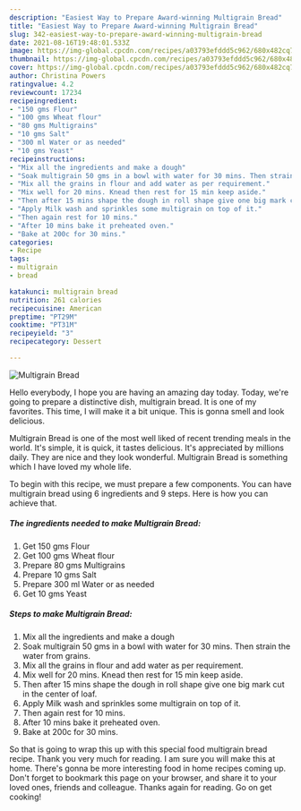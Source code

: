 ```yaml
---
description: "Easiest Way to Prepare Award-winning Multigrain Bread"
title: "Easiest Way to Prepare Award-winning Multigrain Bread"
slug: 342-easiest-way-to-prepare-award-winning-multigrain-bread
date: 2021-08-16T19:48:01.533Z
image: https://img-global.cpcdn.com/recipes/a03793efddd5c962/680x482cq70/multigrain-bread-recipe-main-photo.jpg
thumbnail: https://img-global.cpcdn.com/recipes/a03793efddd5c962/680x482cq70/multigrain-bread-recipe-main-photo.jpg
cover: https://img-global.cpcdn.com/recipes/a03793efddd5c962/680x482cq70/multigrain-bread-recipe-main-photo.jpg
author: Christina Powers
ratingvalue: 4.2
reviewcount: 17234
recipeingredient:
- "150 gms Flour"
- "100 gms Wheat flour"
- "80 gms Multigrains"
- "10 gms Salt"
- "300 ml Water or as needed"
- "10 gms Yeast"
recipeinstructions:
- "Mix all the ingredients and make a dough"
- "Soak multigrain 50 gms in a bowl with water for 30 mins. Then strain the water from grains."
- "Mix all the grains in flour and add water as per requirement."
- "Mix well for 20 mins. Knead then rest for 15 min keep aside."
- "Then after 15 mins shape the dough in roll shape give one big mark cut in the center of loaf."
- "Apply Milk wash and sprinkles some multigrain on top of it."
- "Then again rest for 10 mins."
- "After 10 mins bake it preheated oven."
- "Bake at 200c for 30 mins."
categories:
- Recipe
tags:
- multigrain
- bread

katakunci: multigrain bread 
nutrition: 261 calories
recipecuisine: American
preptime: "PT29M"
cooktime: "PT31M"
recipeyield: "3"
recipecategory: Dessert

---
```



![Multigrain Bread](https://img-global.cpcdn.com/recipes/a03793efddd5c962/680x482cq70/multigrain-bread-recipe-main-photo.jpg)

Hello everybody, I hope you are having an amazing day today. Today, we're going to prepare a distinctive dish, multigrain bread. It is one of my favorites. This time, I will make it a bit unique. This is gonna smell and look delicious.

Multigrain Bread is one of the most well liked of recent trending meals in the world. It's simple, it is quick, it tastes delicious. It's appreciated by millions daily. They are nice and they look wonderful. Multigrain Bread is something which I have loved my whole life.




To begin with this recipe, we must prepare a few components. You can have multigrain bread using 6 ingredients and 9 steps. Here is how you can achieve that.

<!--inarticleads1-->

##### The ingredients needed to make Multigrain Bread:

1. Get 150 gms Flour
1. Get 100 gms Wheat flour
1. Prepare 80 gms Multigrains
1. Prepare 10 gms Salt
1. Prepare 300 ml Water or as needed
1. Get 10 gms Yeast




<!--inarticleads2-->

##### Steps to make Multigrain Bread:

1. Mix all the ingredients and make a dough
1. Soak multigrain 50 gms in a bowl with water for 30 mins. Then strain the water from grains.
1. Mix all the grains in flour and add water as per requirement.
1. Mix well for 20 mins. Knead then rest for 15 min keep aside.
1. Then after 15 mins shape the dough in roll shape give one big mark cut in the center of loaf.
1. Apply Milk wash and sprinkles some multigrain on top of it.
1. Then again rest for 10 mins.
1. After 10 mins bake it preheated oven.
1. Bake at 200c for 30 mins.




So that is going to wrap this up with this special food multigrain bread recipe. Thank you very much for reading. I am sure you will make this at home. There's gonna be more interesting food in home recipes coming up. Don't forget to bookmark this page on your browser, and share it to your loved ones, friends and colleague. Thanks again for reading. Go on get cooking!
